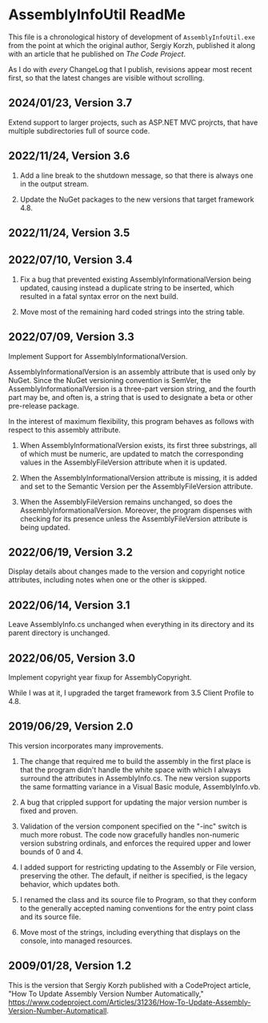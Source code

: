 # AssemblyInfoUtil ReadMe

This file is a chronological history of development of `AssemblyInfoUtil.exe`
from the point at which the original author, Sergiy Korzh, published it along
with an article that he published on _The Code Project_.

As I do with _every_ ChangeLog that I publish, revisions appear most recent
first, so that the latest changes are visible without scrolling.

## 2024/01/23, Version 3.7

Extend support to larger projects, such as ASP.NET MVC projrcts, that have
multiple subdirectories full of source code.

## 2022/11/24, Version 3.6

1. Add a line break to the shutdown message, so that there is always one in the
output stream.

2. Update the NuGet packages to the new versions that target framework 4.8.

## 2022/11/24, Version 3.5
## 2022/07/10, Version 3.4

1. Fix a bug that prevented existing AssemblyInformationalVersion being updated,
causing instead a duplicate string to be inserted, which resulted in a fatal
syntax error on the next build.

2. Move most of the remaining hard coded strings into the string table.

## 2022/07/09, Version 3.3

Implement Support for AssemblyInformationalVersion.

AssemblyInformationalVersion is an assembly attribute that is used only by NuGet.
Since the NuGet versioning convention is SemVer, the AssemblyInformationalVersion
is a three-part version string, and the fourth part may be, and often is, a
string that is used to designate a beta or other pre-release package.

In the interest of maximum flexibility, this program behaves as follows with
respect to this assembly attribute.

1. When AssemblyInformationalVersion exists, its first three substrings, all of
which must be numeric, are updated to match the corresponding values in the
AssemblyFileVersion attribute when it is updated.

2. When the AssemblyInformationalVersion attribute is missing, it is added and
set to the Semantic Version per the AssemblyFileVersion attribute.

3) When the AssemblyFileVersion remains unchanged, so does the
AssemblyInformationalVersion. Moreover, the program dispenses with checking for its
presence unless the AssemblyFileVersion attribute is being updated.

## 2022/06/19, Version 3.2

Display details about changes made to the version and copyright notice attributes, including notes when one or the other is skipped.

## 2022/06/14, Version 3.1

Leave AssemblyInfo.cs unchanged when everything in its directory and its parent directory is unchanged.

## 2022/06/05, Version 3.0

Implement copyright year fixup for AssemblyCopyright.

While I was at it, I upgraded the target framework from 3.5 Client Profile to 4.8.

## 2019/06/29, Version 2.0

This version incorporates many improvements.

1) The change that required me to build the assembly in the first place is that the program didn't handle the white space with which I always surround the attributes in AssemblyInfo.cs. The new version supports the same formatting variance in a Visual Basic module, AssemblyInfo.vb.

2) A bug that crippled support for updating the major version number is fixed and proven.

3) Validation of the version component specified on the "-inc" switch is much more robust. The code now gracefully handles non-numeric version substring ordinals, and enforces the required upper and lower bounds of 0 and 4.

4) I added support for restricting updating to the Assembly or File version, preserving the other. The default, if neither is specified, is the legacy behavior, which updates both.

5) I renamed the class and its source file to Program, so that they conform to the generally accepted naming conventions for the entry point class and its source file.

6) Move most of the strings, including everything that displays on the console, into managed resources.

## 2009/01/28, Version 1.2

This is the version that Sergiy Korzh published with a CodeProject article, "How To Update Assembly Version Number Automatically," <https://www.codeproject.com/Articles/31236/How-To-Update-Assembly-Version-Number-Automaticall>.
